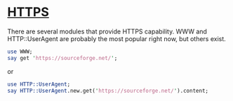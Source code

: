 [1]: https://rosettacode.org/wiki/HTTPS

# [HTTPS][1]

There are several modules that provide HTTPS capability. WWW and HTTP::UserAgent are probably the most popular right now, but others exist.

```perl
use WWW;
say get 'https://sourceforge.net/';
```


or

```perl
use HTTP::UserAgent;
say HTTP::UserAgent.new.get('https://sourceforge.net/').content;
```